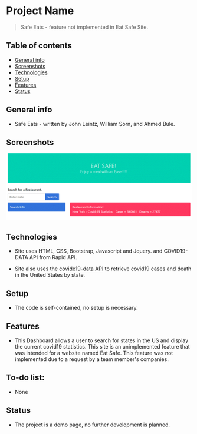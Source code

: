 # Project Name

> Safe Eats - feature not implemented in Eat Safe Site.

## Table of contents

- [General info](#general-info)
- [Screenshots](#screenshots)
- [Technologies](#technologies)
- [Setup](#setup)
- [Features](#features)
- [Status](#status)

## General info

- Safe Eats - written by John Leintz, William Sorn, and Ahmed Bule.

## Screenshots

![](/assets/img/safeEats.GIF)

## Technologies

- Site uses HTML, CSS, Bootstrap, Javascript and Jquery. and COVID19-DATA API from Rapid API.

- Site also uses the [covide19-data API](https://rapidapi.com/ShubhGupta/api/covid19-data?endpoint=apiendpoint_d5275d2a-ffe4-4a12-8a76-6c9d932e234d) to retrieve covid19 cases and death in the United States by state.

## Setup

- The code is self-contained, no setup is necessary.

## Features

- This Dashboard allows a user to search for states in the US and display the current covid19 statistics. This site is an unimplemented feature that was intended for a website named Eat Safe. This feature was not implemented due to a request by a team member's companies.

## To-do list:

- None

## Status

- The project is a demo page, no further development is planned.
